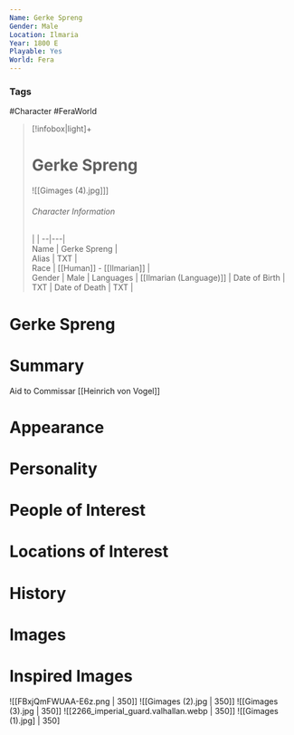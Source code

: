 ```yaml
---
Name: Gerke Spreng
Gender: Male
Location: Ilmaria
Year: 1800 E
Playable: Yes
World: Fera
---
```


### Tags
#Character #FeraWorld 

> [!infobox|light]+  
> # Gerke Spreng  
> ![[Gimages (4).jpg]]]
> ###### Character Information
>  |   |
> --|---|  
> Name | Gerke Spreng |  
> Alias | TXT |  
> Race | [[Human]] - [[Ilmarian]] |  
> Gender | Male |
> Languages | [[Ilmarian (Language)]] |
> Date of Birth | TXT |
> Date of Death | TXT |

# Gerke Spreng

# Summary
Aid to Commissar [[Heinrich von Vogel]]
# Appearance

# Personality

# People of Interest

# Locations of Interest

# History

# Images

# Inspired Images
![[FBxjQmFWUAA-E6z.png | 350]]
![[Gimages (2).jpg | 350]]
![[Gimages (3).jpg | 350]]
![[2266_imperial_guard.valhallan.webp | 350]]
![[Gimages (1).jpg] | 350]